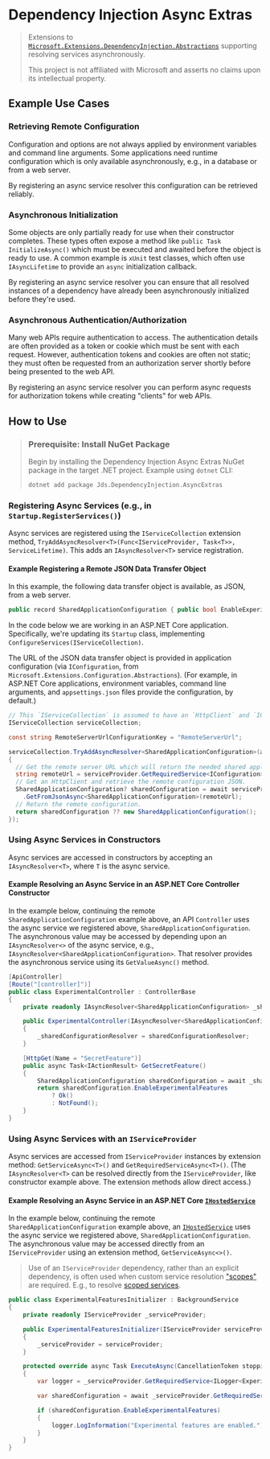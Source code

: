 # Dependency Injection Async Extras

> Extensions to [`Microsoft.Extensions.DependencyInjection.Abstractions`][Microsoft.Extensions.DependencyInjection.Abstractions] supporting resolving services asynchronously.
>
> This project is not affiliated with Microsoft and asserts no claims upon its intellectual property.

## Example Use Cases

### Retrieving Remote Configuration

Configuration and options are not always applied by environment variables and command line arguments. Some applications need runtime configuration which is only available asynchronously, e.g., in a database or from a web server.

By registering an async service resolver this configuration can be retrieved reliably.

### Asynchronous Initialization

Some objects are only partially ready for use when their constructor completes. These types often expose a method like `public Task InitializeAsync()` which must be executed and awaited before the object is ready to use. A common example is `xUnit` test classes, which often use `IAsyncLifetime` to provide an `async` initialization callback.

By registering an async service resolver you can ensure that all resolved instances of a dependency have already been asynchronously initialized before they're used.

### Asynchronous Authentication/Authorization

Many web APIs require authentication to access. The authentication details are often provided as a token or cookie which must be sent with each request. However, authentication tokens and cookies are often not static; they must often be requested from an authorization server shortly before being presented to the web API.

By registering an async service resolver you can perform async requests for authorization tokens while creating "clients" for web APIs.

## How to Use

> ### Prerequisite: Install NuGet Package
>
> Begin by installing the Dependency Injection Async Extras NuGet package in the target .NET project. Example using `dotnet` CLI:
>
> ```bash
> dotnet add package Jds.DependencyInjection.AsyncExtras
> ```

### Registering Async Services (e.g., in `Startup.RegisterServices()`)

Async services are registered using the `IServiceCollection` extension method, `TryAddAsyncResolver<T>(Func<IServiceProvider, Task<T>>, ServiceLifetime)`. This adds an `IAsyncResolver<T>` service registration.

#### Example Registering a Remote JSON Data Transfer Object

In this example, the following data transfer object is available, as JSON, from a web server.

```csharp
public record SharedApplicationConfiguration { public bool EnableExperimentalFeatures { get; init; } }
```

In the code below we are working in an ASP.NET Core application. Specifically, we're updating its `Startup` class, implementing `ConfigureServices(IServiceCollection)`.

The URL of the JSON data transfer object is provided in application configuration (via `IConfiguration`, from `Microsoft.Extensions.Configuration.Abstractions`). (For example, in ASP.NET Core applications, environment variables, command line arguments, and `appsettings.json` files provide the configuration, by default.)

```csharp
// This `IServiceCollection` is assumed to have an `HttpClient` and `IConfiguration` registered prior to this code (but not shown).
IServiceCollection serviceCollection;

const string RemoteServerUrlConfigurationKey = "RemoteServerUrl";

serviceCollection.TryAddAsyncResolver<SharedApplicationConfiguration>(async serviceProvider =>
{
  // Get the remote server URL which will return the needed shared application configuration.
  string remoteUrl = serviceProvider.GetRequiredService<IConfiguration>().GetValue<string>(RemoteServerUrlConfigurationKey);
  // Get an HttpClient and retrieve the remote configuration JSON.
  SharedApplicationConfiguration? sharedConfiguration = await serviceProvider.GetRequiredService<HttpClient>()
    .GetFromJsonAsync<SharedApplicationConfiguration>(remoteUrl);
  // Return the remote configuration.
  return sharedConfiguration ?? new SharedApplicationConfiguration();
});
```

### Using Async Services in Constructors

Async services are accessed in constructors by accepting an `IAsyncResolver<T>`, where `T` is the async service.

#### Example Resolving an Async Service in an ASP.NET Core Controller Constructor

In the example below, continuing the remote `SharedApplicationConfiguration` example above, an API `Controller` uses the async service we registered above, `SharedApplicationConfiguration`. The asynchronous value may be accessed by depending upon an `IAsyncResolver<>` of the async service, e.g., `IAsyncResolver<SharedApplicationConfiguration>`. That resolver provides the asynchronous service using its `GetValueAsync()` method.

```csharp
[ApiController]
[Route("[controller]")]
public class ExperimentalController : ControllerBase
{
    private readonly IAsyncResolver<SharedApplicationConfiguration> _sharedConfigurationResolver;

    public ExperimentalController(IAsyncResolver<SharedApplicationConfiguration> sharedConfigurationResolver)
    {
        _sharedConfigurationResolver = sharedConfigurationResolver;
    }

    [HttpGet(Name = "SecretFeature")]
    public async Task<IActionResult> GetSecretFeature()
    {
        SharedApplicationConfiguration sharedConfiguration = await _sharedConfigurationResolver.GetValueAsync();
        return sharedConfiguration.EnableExperimentalFeatures
            ? Ok()
            : NotFound();
    }
}
```

### Using Async Services with an `IServiceProvider`

Async services are accessed from `IServiceProvider` instances by extension method: `GetServiceAsync<T>()` and `GetRequiredServiceAsync<T>()`. (The `IAsyncResolver<T>` can be resolved directly from the `IServiceProvider`, like constructor example above. The extension methods allow direct access.)

#### Example Resolving an Async Service in an ASP.NET Core [`IHostedService`][hosted services]

In the example below, continuing the remote `SharedApplicationConfiguration` example above, an [`IHostedService`][hosted services] uses the async service we registered above, `SharedApplicationConfiguration`. The asynchronous value may be accessed directly from an `IServiceProvider` using an extension method, `GetServiceAsync<>()`.

> Use of an `IServiceProvider` dependency, rather than an explicit dependency, is often used when custom service resolution ["scopes"][scoped dependencies] are required. E.g., to resolve [scoped services][scoped dependencies].

```csharp
public class ExperimentalFeaturesInitializer : BackgroundService
{
    private readonly IServiceProvider _serviceProvider;

    public ExperimentalFeaturesInitializer(IServiceProvider serviceProvider)
    {
        _serviceProvider = serviceProvider;
    }

    protected override async Task ExecuteAsync(CancellationToken stoppingToken)
    {
        var logger = _serviceProvider.GetRequiredService<ILogger<ExperimentalFeaturesInitializer>>();

        var sharedConfiguration = await _serviceProvider.GetRequiredServiceAsync<SharedApplicationConfiguration>();

        if (sharedConfiguration.EnableExperimentalFeatures)
        {
            logger.LogInformation("Experimental features are enabled.");
        }
    }
}
```

[hosted services]: https://learn.microsoft.com/en-us/aspnet/core/fundamentals/host/hosted-services
[Microsoft.Extensions.DependencyInjection.Abstractions]: https://www.nuget.org/packages/Microsoft.Extensions.DependencyInjection.Abstractions
[scoped dependencies]: https://learn.microsoft.com/en-us/dotnet/core/extensions/dependency-injection#scoped
